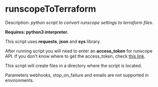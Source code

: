 # runscopeToTerraform
Description: _python script to convert runscope settings to terraform files._

**Requires: python3 interpreter.**

This script uses **requests**, **json** and **sys** library.

After running script you will need to enter an **access_token** for runscope API. If you don't know where to get the access_token, check [this link](https://www.runscope.com/docs/api/authentication).

This script will create files in a directory where the script is located.

Parameters webhooks, stop_on_failure and emails are not supported in environments.
